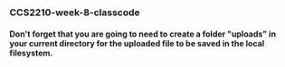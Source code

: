 ### CCS2210-week-8-classcode
#### Don't forget that you are going to need to create a folder "uploads" in your current directory for the uploaded file to be saved in the local filesystem.
